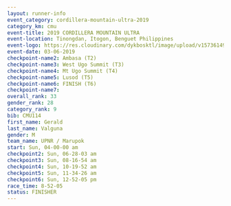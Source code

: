 ```yaml
---
layout: runner-info 
event_category: cordillera-mountain-ultra-2019 
category_km: cmu 
event-title: 2019 CORDILLERA MOUNTAIN ULTRA 
event-location: Tinongdan, Itogon, Benguet Philippines 
event-logo: https://res.cloudinary.com/dykbosktl/image/upload/v1573614960/Logo/Cordillera-Mountain-Ultra-2019-1280_wxhrmh.jpg 
event-date: 03-06-2019 
checkpoint-name2: Ambasa (T2) 
checkpoint-name3: West Ugo Summit (T3) 
checkpoint-name4: Mt Ugo Summit (T4) 
checkpoint-name5: Lusod (T5) 
checkpoint-name6: FINISH (T6) 
checkpoint-name7: 
overall_rank: 33
gender_rank: 28
category_rank: 9
bib: CMU114
first_name: Gerald
last_name: Valguna
gender: M
team_name: UPNR / Marupok
start: Sun, 04-00-00 am
checkpoint2: Sun, 06-28-03 am
checkpoint3: Sun, 08-16-54 am
checkpoint4: Sun, 10-19-52 am
checkpoint5: Sun, 11-34-26 am
checkpoint6: Sun, 12-52-05 pm
race_time: 8-52-05
status: FINISHER
---
```

